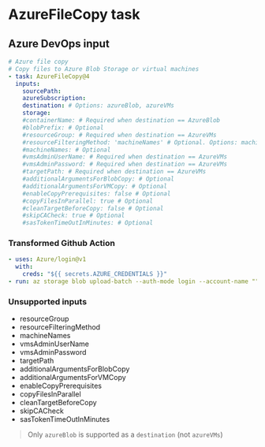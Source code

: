 # AzureFileCopy task

## Azure DevOps input

```yaml
# Azure file copy
# Copy files to Azure Blob Storage or virtual machines
- task: AzureFileCopy@4
  inputs:
    sourcePath:
    azureSubscription:
    destination: # Options: azureBlob, azureVMs
    storage:
    #containerName: # Required when destination == AzureBlob
    #blobPrefix: # Optional
    #resourceGroup: # Required when destination == AzureVMs
    #resourceFilteringMethod: 'machineNames' # Optional. Options: machineNames, tags
    #machineNames: # Optional
    #vmsAdminUserName: # Required when destination == AzureVMs
    #vmsAdminPassword: # Required when destination == AzureVMs
    #targetPath: # Required when destination == AzureVMs
    #additionalArgumentsForBlobCopy: # Optional
    #additionalArgumentsForVMCopy: # Optional
    #enableCopyPrerequisites: false # Optional
    #copyFilesInParallel: true # Optional
    #cleanTargetBeforeCopy: false # Optional
    #skipCACheck: true # Optional
    #sasTokenTimeOutInMinutes: # Optional
```

### Transformed Github Action

```yaml
- uses: Azure/login@v1
  with:
    creds: "${{ secrets.AZURE_CREDENTIALS }}"
- run: az storage blob upload-batch --auth-mode login --account-name "" --destination "" --source "" --subscription ""
```

### Unsupported inputs

- resourceGroup
- resourceFilteringMethod
- machineNames
- vmsAdminUserName
- vmsAdminPassword
- targetPath
- additionalArgumentsForBlobCopy
- additionalArgumentsForVMCopy
- enableCopyPrerequisites
- copyFilesInParallel
- cleanTargetBeforeCopy
- skipCACheck
- sasTokenTimeOutInMinutes

> Only `azureBlob` is supported as a `destination` (not `azureVMs`)

